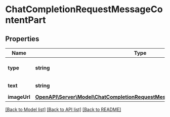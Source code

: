 # ChatCompletionRequestMessageContentPart

## Properties
Name | Type | Description | Notes
------------ | ------------- | ------------- | -------------
**type** | **string** | The type of the content part. | 
**text** | **string** | The text content. | 
**imageUrl** | [**OpenAPI\Server\Model\ChatCompletionRequestMessageContentPartImageImageUrl**](ChatCompletionRequestMessageContentPartImageImageUrl.md) |  | 

[[Back to Model list]](../README.md#documentation-for-models) [[Back to API list]](../README.md#documentation-for-api-endpoints) [[Back to README]](../README.md)


